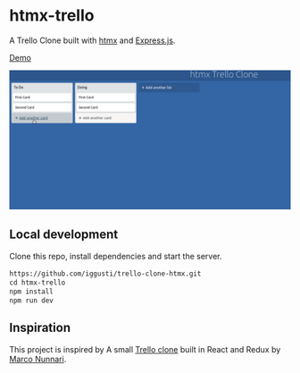# htmx-trello

A Trello Clone built with [htmx](https://htmx.org) and [Express.js](https://expressjs.com).

[Demo](https://htmx-trello.herokuapp.com)


![htmx trello gif](htmx-trello.gif)

## Local development
Clone this repo, install dependencies and start the server.
```
https://github.com/iggusti/trello-clone-htmx.git
cd htmx-trello
npm install
npm run dev
```

## Inspiration 
This project is inspired by A small [Trello clone](https://github.com/marconunnari/trello-clone) built in React and Redux by [Marco Nunnari](https://github.com/marconunnari).
